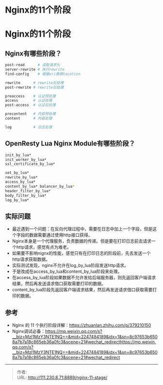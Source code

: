 # Nginx的11个阶段


<!--more-->
# Nginx的11个阶段
## Nginx有哪些阶段？
```bash
post-read      # 读取请求头
server-rewrite # 执行rewrite
find-config    # 根据uri替换location

rewrite      # rewrite后处理
post-rewrite # rewrite后处理

preaccess    # 认证预处理
access       # 认证处理
post-access  # 认证后处理

precontent   # 内容预处理
content      # 内容处理

log          # 日志处理
```

## OpenResty Lua Nginx Module有哪些阶段？
```bash
init_by_lua*
init_worker_by_lua*
ssl_certificate_by_lua*

set_by_lua*
rewrite_by_lua*
access_by_lua*
content_by_lua* balancer_by_lua*
header_filter_by_lua*
body_filter_by_lua*
log_by_lua*
```

## 实际问题
- 最近遇到一个问题：在反向代理过程中，需要在日志中加上一个字段，但是这个字段的数据需要通过使用http接口获得。
- Nginx本身是一个代理服务，负责数据的传递。但是要在打印日志前去请求一个http请求，感觉有点为难老。
- 如果要不影响nignx的性能，感觉只有在打印日志的阶段前，先去发送一个http请求获取数据。
- 实际测试发现，nginx不允许在log_by_lua阶段发送http请求。
- 于是改成在access_by_lua和content_by_lua阶段来处理。
- 在access_by_lua阶段如果数据不允许发给后端服务器，则先返回客户端请求结果，然后再发送请求借口获取需要打印的数据。
- content_by_lua阶段先返回客户端请求结果，然后再发送请求借口获取需要打印的数据。

## 参考
- Nginx 的 11 个执行阶段详解：https://zhuanlan.zhihu.com/p/379210150
- Nginx调试必备：https://mp.weixin.qq.com/s?__biz=MzI1MzY3NTE1NQ==&mid=2247484189&idx=1&sn=8c97653b6508a7b7a18c865eb36a0fc3&scene=21#wechat_redirecthttps://mp.weixin.qq.com/s?__biz=MzI1MzY3NTE1NQ==&mid=2247484189&idx=1&sn=8c97653b6508a7b7a18c865eb36a0fc3&scene=21#wechat_redirect


---

> 作者:   
> URL: http://111.230.8.71:8889/nginx-11-stage/  

